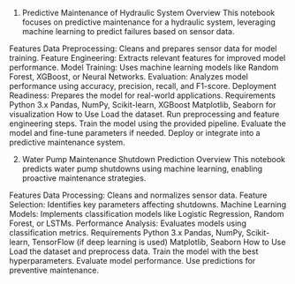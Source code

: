 1. Predictive Maintenance of Hydraulic System
Overview
This notebook focuses on predictive maintenance for a hydraulic system, leveraging machine learning to predict failures based on sensor data.

Features
Data Preprocessing: Cleans and prepares sensor data for model training.
Feature Engineering: Extracts relevant features for improved model performance.
Model Training: Uses machine learning models like Random Forest, XGBoost, or Neural Networks.
Evaluation: Analyzes model performance using accuracy, precision, recall, and F1-score.
Deployment Readiness: Prepares the model for real-world applications.
Requirements
Python 3.x
Pandas, NumPy, Scikit-learn, XGBoost
Matplotlib, Seaborn for visualization
How to Use
Load the dataset.
Run preprocessing and feature engineering steps.
Train the model using the provided pipeline.
Evaluate the model and fine-tune parameters if needed.
Deploy or integrate into a predictive maintenance system.


2. Water Pump Maintenance Shutdown Prediction
Overview
This notebook predicts water pump shutdowns using machine learning, enabling proactive maintenance strategies.

Features
Data Processing: Cleans and normalizes sensor data.
Feature Selection: Identifies key parameters affecting shutdowns.
Machine Learning Models: Implements classification models like Logistic Regression, Random Forest, or LSTMs.
Performance Analysis: Evaluates models using classification metrics.
Requirements
Python 3.x
Pandas, NumPy, Scikit-learn, TensorFlow (if deep learning is used)
Matplotlib, Seaborn
How to Use
Load the dataset and preprocess data.
Train the model with the best hyperparameters.
Evaluate model performance.
Use predictions for preventive maintenance.

